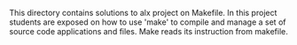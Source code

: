 This directory contains solutions to alx project on Makefile. In this project students are exposed on how to use 'make' to compile and manage a set of source code applications and files. Make reads its instruction from makefile.
